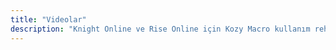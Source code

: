 ```yaml
---
title: "Videolar"
description: "Knight Online ve Rise Online için Kozy Macro kullanım rehber videoları"
---
```

